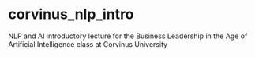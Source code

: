 # corvinus_nlp_intro
NLP and AI introductory lecture for the Business Leadership in the Age of Artificial Intelligence class at Corvinus University
